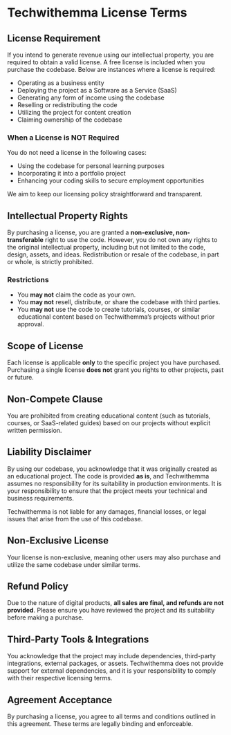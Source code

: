# Techwithemma License Terms

## License Requirement

If you intend to generate revenue using our intellectual property, you are required to obtain a valid license. A free license is included when you purchase the codebase. Below are instances where a license is required:

- Operating as a business entity
- Deploying the project as a Software as a Service (SaaS)
- Generating any form of income using the codebase
- Reselling or redistributing the code
- Utilizing the project for content creation
- Claiming ownership of the codebase

### When a License is NOT Required

You do not need a license in the following cases:

- Using the codebase for personal learning purposes
- Incorporating it into a portfolio project
- Enhancing your coding skills to secure employment opportunities

We aim to keep our licensing policy straightforward and transparent.

## Intellectual Property Rights

By purchasing a license, you are granted a **non-exclusive, non-transferable** right to use the code. However, you do not own any rights to the original intellectual property, including but not limited to the code, design, assets, and ideas. Redistribution or resale of the codebase, in part or whole, is strictly prohibited.

### Restrictions

- You **may not** claim the code as your own.
- You **may not** resell, distribute, or share the codebase with third parties.
- You **may not** use the code to create tutorials, courses, or similar educational content based on Techwithemma’s projects without prior approval.

## Scope of License

Each license is applicable **only** to the specific project you have purchased. Purchasing a single license **does not** grant you rights to other projects, past or future.

## Non-Compete Clause

You are prohibited from creating educational content (such as tutorials, courses, or SaaS-related guides) based on our projects without explicit written permission.

## Liability Disclaimer

By using our codebase, you acknowledge that it was originally created as an educational project. The code is provided **as is**, and Techwithemma assumes no responsibility for its suitability in production environments. It is your responsibility to ensure that the project meets your technical and business requirements.

Techwithemma is not liable for any damages, financial losses, or legal issues that arise from the use of this codebase.

## Non-Exclusive License

Your license is non-exclusive, meaning other users may also purchase and utilize the same codebase under similar terms.

## Refund Policy

Due to the nature of digital products, **all sales are final, and refunds are not provided**. Please ensure you have reviewed the project and its suitability before making a purchase.

## Third-Party Tools & Integrations

You acknowledge that the project may include dependencies, third-party integrations, external packages, or assets. Techwithemma does not provide support for external dependencies, and it is your responsibility to comply with their respective licensing terms.

## Agreement Acceptance

By purchasing a license, you agree to all terms and conditions outlined in this agreement. These terms are legally binding and enforceable.